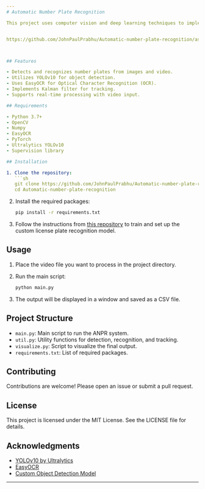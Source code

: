 ```yaml
---
# Automatic Number Plate Recognition

This project uses computer vision and deep learning techniques to implement an Automatic Number Plate Recognition (ANPR) system. The goal is to detect and recognize vehicle number plates from images or video streams.


https://github.com/JohnPaulPrabhu/Automatic-number-plate-recognition/assets/26264448/a3f555f2-701f-4123-bb96-616d46eb4053



## Features

- Detects and recognizes number plates from images and video.
- Utilizes YOLOv10 for object detection.
- Uses EasyOCR for Optical Character Recognition (OCR).
- Implements Kalman filter for tracking.
- Supports real-time processing with video input.

## Requirements

- Python 3.7+
- OpenCV
- Numpy
- EasyOCR
- PyTorch
- Ultralytics YOLOv10
- Supervision library

## Installation

1. Clone the repository:
   ```sh
   git clone https://github.com/JohnPaulPrabhu/Automatic-number-plate-recognition.git
   cd Automatic-number-plate-recognition
   ```

2. Install the required packages:
   ```sh
   pip install -r requirements.txt
   ```

3. Follow the instructions from [this repository](https://github.com/JohnPaulPrabhu/Object-Detection-On-Custom-Dataset.git) to train and set up the custom license plate recognition model.

## Usage

1. Place the video file you want to process in the project directory.

2. Run the main script:
   ```sh
   python main.py
   ```

3. The output will be displayed in a window and saved as a CSV file.

## Project Structure

- `main.py`: Main script to run the ANPR system.
- `util.py`: Utility functions for detection, recognition, and tracking.
- `visualize.py`: Script to visualize the final output.
- `requirements.txt`: List of required packages.

## Contributing

Contributions are welcome! Please open an issue or submit a pull request.

## License

This project is licensed under the MIT License. See the LICENSE file for details.

## Acknowledgments

- [YOLOv10 by Ultralytics](https://github.com/ultralytics/yolov10)
- [EasyOCR](https://github.com/JaidedAI/EasyOCR)
- [Custom Object Detection Model](https://github.com/JohnPaulPrabhu/Object-Detection-On-Custom-Dataset.git)

---
```

